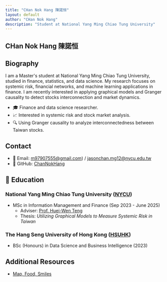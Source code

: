 ```yaml
---
title: "CHan Nok Hang 陳諾恒"
layout: default
author: "CHan Nok Hang"
description: "Student at National Yang Ming Chiao Tung University"
---
```

## CHan Nok Hang 陳諾恒
## Biography
I am a Master's student at National Yang Ming Chiao Tung University, studied in finance, statistics, and data science. My research focuses on systemic risk, financial networks, and machine learning applications in finance. I am recently interested in applying graphical models and Granger causality to detect stocks interconnection and market dynamics.
- 🎓 Finance and data science researcher.
- 📈 Interested in systemic risk and stock market analysis.
- 🔍 Using Granger causality to analyze interconnectedness between Taiwan stocks.

## Contact
- 📧 Email: m97907555@gmail.com) / jasonchan.mg12@nycu.edu.tw
- 🔗 GitHub: [ChanNokHang](https://github.com/ChanNokHang)


## 🏫 Education
### National Yang Ming Chiao Tung University ([NYCU](https://www.nycu.edu.tw/))
- MSc in Information Management and Finance (Sep 2023 - June 2025)  
  - Adviser: [Prof. Huei-Wen Teng](https://venteng.github.io/)  
  - Thesis: *Utilizing Graphical Models to Measure Systemic Risk in Taiwan*

### The Hang Seng University of Hong Kong ([HSUHK](https://www.hsu.edu.hk/en/))
- BSc (Honours) in Data Science and Business Intelligence (2023)

## Additional Resources
- [Map, Food, Smiles](https://channokhang.github.io/MFS.html)
